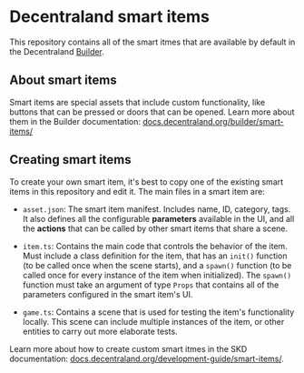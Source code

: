 # Decentraland smart items

This repository contains all of the smart itmes that are available by default in the Decentraland [Builder](https://builder.decentraland.org).

## About smart items

Smart items are special assets that include custom functionality, like buttons that can be pressed or doors that can be opened. Learn more about them in the Builder documentation: [docs.decentraland.org/builder/smart-items/](https://docs.decentraland.org/builder/smart-items/)

## Creating smart items

To create your own smart item, it's best to copy one of the existing smart items in this repository and edit it. The main files in a smart item are:

- `asset.json`: The smart item manifest. Includes name, ID, category, tags. It also defines all the configurable **parameters** available in the UI, and all the **actions** that can be called by other smart items that share a scene.

- `item.ts`: Contains the main code that controls the behavior of the item. Must include a class definition for the item, that has an `init()` function (to be called once when the scene starts), and a `spawn()` function (to be called once for every instance of the item when initialized). The `spawn()` function must take an argument of type `Props` that contains all of the parameters configured in the smart item's UI.

- `game.ts`: Contains a scene that is used for testing the item's functionality locally. This scene can include multiple instances of the item, or other entities to carry out more elaborate tests.

Learn more about how to create custom smart itmes in the SKD documentation: [docs.decentraland.org/development-guide/smart-items/](https://docs.decentraland.org/development-guide/smart-items/).

